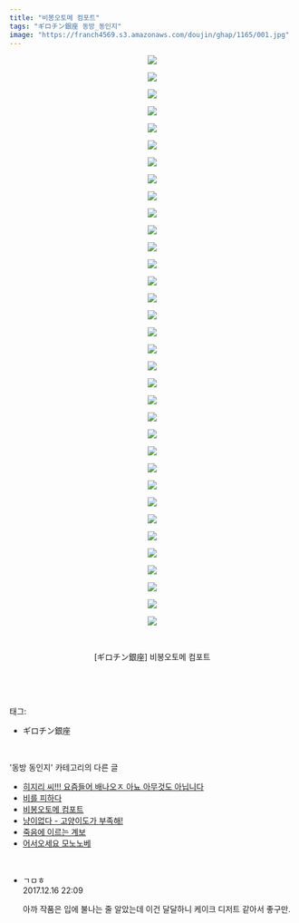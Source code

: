 ```yaml
---
title: "비봉오토메 컴포트"
tags: "ギロチン銀座 동방_동인지"
image: "https://franch4569.s3.amazonaws.com/doujin/ghap/1165/001.jpg"
---
```

<div class="article">
<p style="text-align: center; clear: none; float: none;"><img src="{{ site.imgserver2 }}/ghap/1165/001.jpg"/></p>
<p style="text-align: center; clear: none; float: none;"><img src="{{ site.imgserver2 }}/ghap/1165/002.jpg"/></p>
<p style="text-align: center; clear: none; float: none;"><img src="{{ site.imgserver2 }}/ghap/1165/003.jpg"/></p>
<p style="text-align: center; clear: none; float: none;"><img src="{{ site.imgserver2 }}/ghap/1165/004.jpg"/></p>
<p style="text-align: center; clear: none; float: none;"><img src="{{ site.imgserver2 }}/ghap/1165/005.jpg"/></p>
<p style="text-align: center; clear: none; float: none;"><img src="{{ site.imgserver2 }}/ghap/1165/006.jpg"/></p>
<p style="text-align: center; clear: none; float: none;"><img src="{{ site.imgserver2 }}/ghap/1165/007.jpg"/></p>
<p style="text-align: center; clear: none; float: none;"><img src="{{ site.imgserver2 }}/ghap/1165/008.jpg"/></p>
<p style="text-align: center; clear: none; float: none;"><img src="{{ site.imgserver2 }}/ghap/1165/009.jpg"/></p>
<p style="text-align: center; clear: none; float: none;"><img src="{{ site.imgserver2 }}/ghap/1165/010.jpg"/></p>
<p style="text-align: center; clear: none; float: none;"><img src="{{ site.imgserver2 }}/ghap/1165/011.jpg"/></p>
<p style="text-align: center; clear: none; float: none;"><img src="{{ site.imgserver2 }}/ghap/1165/012.jpg"/></p>
<p style="text-align: center; clear: none; float: none;"><img src="{{ site.imgserver2 }}/ghap/1165/013.jpg"/></p>
<p style="text-align: center; clear: none; float: none;"><img src="{{ site.imgserver2 }}/ghap/1165/014.jpg"/></p>
<p style="text-align: center; clear: none; float: none;"><img src="{{ site.imgserver2 }}/ghap/1165/015.jpg"/></p>
<p style="text-align: center; clear: none; float: none;"><img src="{{ site.imgserver2 }}/ghap/1165/016.jpg"/></p>
<p style="text-align: center; clear: none; float: none;"><img src="{{ site.imgserver2 }}/ghap/1165/017.jpg"/></p>
<p style="text-align: center; clear: none; float: none;"><img src="{{ site.imgserver2 }}/ghap/1165/018.jpg"/></p>
<p style="text-align: center; clear: none; float: none;"><img src="{{ site.imgserver2 }}/ghap/1165/019.jpg"/></p>
<p style="text-align: center; clear: none; float: none;"><img src="{{ site.imgserver2 }}/ghap/1165/020.jpg"/></p>
<p style="text-align: center; clear: none; float: none;"><img src="{{ site.imgserver2 }}/ghap/1165/021.jpg"/></p>
<p style="text-align: center; clear: none; float: none;"><img src="{{ site.imgserver2 }}/ghap/1165/022.jpg"/></p>
<p style="text-align: center; clear: none; float: none;"><img src="{{ site.imgserver2 }}/ghap/1165/023.jpg"/></p>
<p style="text-align: center; clear: none; float: none;"><img src="{{ site.imgserver2 }}/ghap/1165/024.jpg"/></p>
<p style="text-align: center; clear: none; float: none;"><img src="{{ site.imgserver2 }}/ghap/1165/025.jpg"/></p>
<p style="text-align: center; clear: none; float: none;"><img src="{{ site.imgserver2 }}/ghap/1165/026.jpg"/></p>
<p style="text-align: center; clear: none; float: none;"><img src="{{ site.imgserver2 }}/ghap/1165/027.jpg"/></p>
<p style="text-align: center; clear: none; float: none;"><img src="{{ site.imgserver2 }}/ghap/1165/028.jpg"/></p>
<p style="text-align: center; clear: none; float: none;"><img src="{{ site.imgserver2 }}/ghap/1165/029.jpg"/></p>
<p style="text-align: center; clear: none; float: none;"><img src="{{ site.imgserver2 }}/ghap/1165/030.jpg"/></p>
<p style="text-align: center; clear: none; float: none;"><img src="{{ site.imgserver2 }}/ghap/1165/031.jpg"/></p>
<p style="text-align: center; clear: none; float: none;"><img src="{{ site.imgserver2 }}/ghap/1165/032.jpg"/></p>
<p style="text-align: center; clear: none; float: none;"><img src="{{ site.imgserver2 }}/ghap/1165/033.jpg"/></p>
<p style="text-align: center; clear: none; float: none;"><img src="{{ site.imgserver2 }}/ghap/1165/034.jpg"/></p>
<p style="text-align: center; clear: none; float: none;"><br/></p>
<p style="text-align: center; clear: none; float: none;">[ギロチン銀座] 비봉오토메 컴포트</p>
<p><br/></p>
</div><br/>
<div class="tagTrail">
<p>태그: </p>
<ul>
<li>ギロチン銀座</li>
</ul>
</div><br/>
<div class="another">
<p>'동방 동인지' 카테고리의 다른 글</p>
<ul>
<li><a href="/ghap_1167">히지리 씨!!! 요즘들어 배나오ㅈ 아뇨 아무것도 아닙니다</a></li>
<li><a href="/ghap_1166">비를 피하다</a></li>
<li><a href="/ghap_1165">비봉오토메 컴포트</a></li>
<li><a href="/ghap_1163">냥이없다 - 고양이도가 부족해!</a></li>
<li><a href="/ghap_1162">죽음에 이르는 계보</a></li>
<li><a href="/ghap_1161">어서오세요 모노노베</a></li>
</ul>
</div><br/>
<div class="cb_module cb_fluid">
<div class="cb_wrt cb_profile">
<div class="comment">
<ul>
<li class="cb_thumb_off" id="comment15153541">
<div class="cb_comment_area">
<div class="cb_info_area">
<div class="cb_section">
<span class="cb_nick_name">ㄱㅁㅎ</span>
</div>
<div class="cb_section">
<span class="cb_date">2017.12.16 22:09 </span>
</div>
</div>
<div class="cb_dsc_comment">
<p class="cb_dsc">
											아까 작품은 입에 불나는 줄 알았는데 이건 달달하니 케이크 디저트 같아서 좋구만.
										</p>
</div>
</div></li>
</ul>
</div>
</div><!-- commentList close -->
</div><br/>
